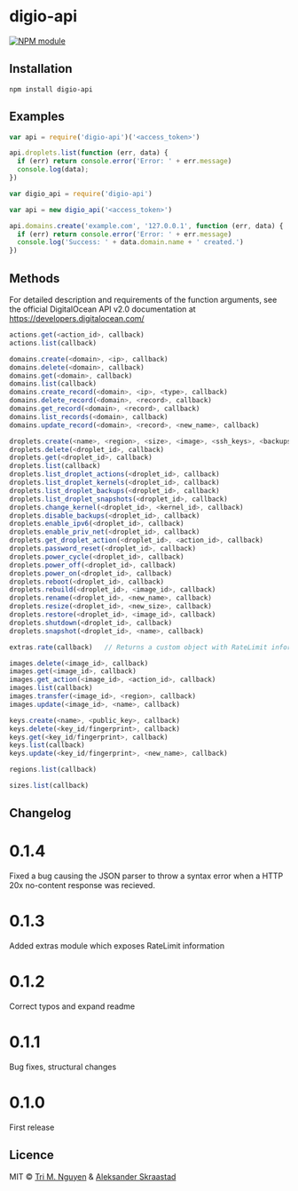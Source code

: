 digio-api
=========

[![NPM module](https://img.shields.io/npm/v/digio-api.png)](https://www.npmjs.org/package/digio-api)

## Installation
```
npm install digio-api
```

## Examples
```javascript
var api = require('digio-api')('<access_token>')

api.droplets.list(function (err, data) {
  if (err) return console.error('Error: ' + err.message)
  console.log(data);
})
```

```javascript
var digio_api = require('digio-api')

var api = new digio_api('<access_token>')

api.domains.create('example.com', '127.0.0.1', function (err, data) {
  if (err) return console.error('Error: ' + err.message)
  console.log('Success: ' + data.domain.name + ' created.')
})
```

## Methods

For detailed description and requirements of the function arguments, see the official
DigitalOcean API v2.0 documentation at https://developers.digitalocean.com/

```javascript
actions.get(<action_id>, callback)
actions.list(callback)

domains.create(<domain>, <ip>, callback)
domains.delete(<domain>, callback)
domains.get(<domain>, callback)
domains.list(callback)
domains.create_record(<domain>, <ip>, <type>, callback)
domains.delete_record(<domain>, <record>, callback)
domains.get_record(<domain>, <record>, callback)
domains.list_records(<domain>, callback)
domains.update_record(<domain>, <record>, <new_name>, callback)

droplets.create(<name>, <region>, <size>, <image>, <ssh_keys>, <backups>, <ipv6>, <private_networking>, callback)
droplets.delete(<droplet_id>, callback)
droplets.get(<droplet_id>, callback)
droplets.list(callback)
droplets.list_droplet_actions(<droplet_id>, callback)
droplets.list_droplet_kernels(<droplet_id>, callback)
droplets.list_droplet_backups(<droplet_id>, callback)
droplets.list_droplet_snapshots(<droplet_id>, callback)
droplets.change_kernel(<droplet_id>, <kernel_id>, callback)
droplets.disable_backups(<droplet_id>, callback)
droplets.enable_ipv6(<droplet_id>, callback)
droplets.enable_priv_net(<droplet_id>, callback)
droplets.get_droplet_action(<droplet_id>, <action_id>, callback)
droplets.password_reset(<droplet_id>, callback)
droplets.power_cycle(<droplet_id>, callback)
droplets.power_off(<droplet_id>, callback)
droplets.power_on(<droplet_id>, callback)
droplets.reboot(<droplet_id>, callback)
droplets.rebuild(<droplet_id>, <image_id>, callback)
droplets.rename(<droplet_id>, <new_name>, callback)
droplets.resize(<droplet_id>, <new_size>, callback)
droplets.restore(<droplet_id>, <image_id>, callback)
droplets.shutdown(<droplet_id>, callback)
droplets.snapshot(<droplet_id>, <name>, callback)

extras.rate(callback)   // Returns a custom object with RateLimit information

images.delete(<image_id>, callback)
images.get(<image_id>, callback)
images.get_action(<image_id>, <action_id>, callback)
images.list(callback)
images.transfer(<image_id>, <region>, callback)
images.update(<image_id>, <name>, callback)

keys.create(<name>, <public_key>, callback)
keys.delete(<key_id/fingerprint>, callback)
keys.get(<key_id/fingerprint>, callback)
keys.list(callback)
keys.update(<key_id/fingerprint>, <new_name>, callback)

regions.list(callback)

sizes.list(callback)
```

## Changelog

# 0.1.4
Fixed a bug causing the JSON parser to throw a syntax error when a HTTP 20x
no-content response was recieved.

# 0.1.3
Added extras module which exposes RateLimit information

# 0.1.2
Correct typos and expand readme

# 0.1.1
Bug fixes, structural changes

# 0.1.0
First release

## Licence

MIT © [Tri M. Nguyen](http://tmn.io) & [Aleksander Skraastad](https://overflow.no)
